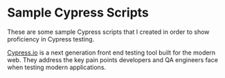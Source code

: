# Sample Cypress Scripts
These are some sample Cypress scripts that I created in order to show proficiency in Cypress testing. 

[Cypress.io](https://www.cypress.io/) is a next generation front end testing tool built for the modern web. They address the key pain points developers and QA engineers face when testing modern applications.

